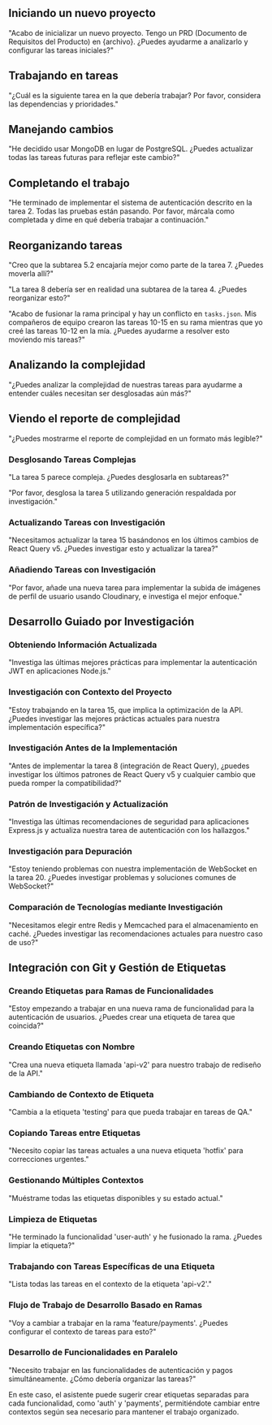 ## Iniciando un nuevo proyecto

"Acabo de inicializar un nuevo proyecto. Tengo un PRD (Documento de Requisitos del Producto) en {archivo}. ¿Puedes ayudarme a analizarlo y configurar las tareas iniciales?"

## Trabajando en tareas

"¿Cuál es la siguiente tarea en la que debería trabajar? Por favor, considera las dependencias y prioridades."

## Manejando cambios

"He decidido usar MongoDB en lugar de PostgreSQL. ¿Puedes actualizar todas las tareas futuras para reflejar este cambio?"

## Completando el trabajo

"He terminado de implementar el sistema de autenticación descrito en la tarea 2. Todas las pruebas están pasando. Por favor, márcala como completada y dime en qué debería trabajar a continuación."

## Reorganizando tareas

"Creo que la subtarea 5.2 encajaría mejor como parte de la tarea 7. ¿Puedes moverla allí?"

"La tarea 8 debería ser en realidad una subtarea de la tarea 4. ¿Puedes reorganizar esto?"

"Acabo de fusionar la rama principal y hay un conflicto en `tasks.json`. Mis compañeros de equipo crearon las tareas 10-15 en su rama mientras que yo creé las tareas 10-12 en la mía. ¿Puedes ayudarme a resolver esto moviendo mis tareas?"

## Analizando la complejidad

"¿Puedes analizar la complejidad de nuestras tareas para ayudarme a entender cuáles necesitan ser desglosadas aún más?"

## Viendo el reporte de complejidad

"¿Puedes mostrarme el reporte de complejidad en un formato más legible?"

### Desglosando Tareas Complejas

"La tarea 5 parece compleja. ¿Puedes desglosarla en subtareas?"

"Por favor, desglosa la tarea 5 utilizando generación respaldada por investigación."

### Actualizando Tareas con Investigación

"Necesitamos actualizar la tarea 15 basándonos en los últimos cambios de React Query v5. ¿Puedes investigar esto y actualizar la tarea?"

### Añadiendo Tareas con Investigación

"Por favor, añade una nueva tarea para implementar la subida de imágenes de perfil de usuario usando Cloudinary, e investiga el mejor enfoque."

## Desarrollo Guiado por Investigación

### Obteniendo Información Actualizada

"Investiga las últimas mejores prácticas para implementar la autenticación JWT en aplicaciones Node.js."

### Investigación con Contexto del Proyecto

"Estoy trabajando en la tarea 15, que implica la optimización de la API. ¿Puedes investigar las mejores prácticas actuales para nuestra implementación específica?"

### Investigación Antes de la Implementación

"Antes de implementar la tarea 8 (integración de React Query), ¿puedes investigar los últimos patrones de React Query v5 y cualquier cambio que pueda romper la compatibilidad?"

### Patrón de Investigación y Actualización

"Investiga las últimas recomendaciones de seguridad para aplicaciones Express.js y actualiza nuestra tarea de autenticación con los hallazgos."

### Investigación para Depuración

"Estoy teniendo problemas con nuestra implementación de WebSocket en la tarea 20. ¿Puedes investigar problemas y soluciones comunes de WebSocket?"

### Comparación de Tecnologías mediante Investigación

"Necesitamos elegir entre Redis y Memcached para el almacenamiento en caché. ¿Puedes investigar las recomendaciones actuales para nuestro caso de uso?"

## Integración con Git y Gestión de Etiquetas

### Creando Etiquetas para Ramas de Funcionalidades

"Estoy empezando a trabajar en una nueva rama de funcionalidad para la autenticación de usuarios. ¿Puedes crear una etiqueta de tarea que coincida?"

### Creando Etiquetas con Nombre

"Crea una nueva etiqueta llamada 'api-v2' para nuestro trabajo de rediseño de la API."

### Cambiando de Contexto de Etiqueta

"Cambia a la etiqueta 'testing' para que pueda trabajar en tareas de QA."

### Copiando Tareas entre Etiquetas

"Necesito copiar las tareas actuales a una nueva etiqueta 'hotfix' para correcciones urgentes."

### Gestionando Múltiples Contextos

"Muéstrame todas las etiquetas disponibles y su estado actual."

### Limpieza de Etiquetas

"He terminado la funcionalidad 'user-auth' y he fusionado la rama. ¿Puedes limpiar la etiqueta?"

### Trabajando con Tareas Específicas de una Etiqueta

"Lista todas las tareas en el contexto de la etiqueta 'api-v2'."

### Flujo de Trabajo de Desarrollo Basado en Ramas

"Voy a cambiar a trabajar en la rama 'feature/payments'. ¿Puedes configurar el contexto de tareas para esto?"

### Desarrollo de Funcionalidades en Paralelo

"Necesito trabajar en las funcionalidades de autenticación y pagos simultáneamente. ¿Cómo debería organizar las tareas?"

En este caso, el asistente puede sugerir crear etiquetas separadas para cada funcionalidad, como 'auth' y 'payments', permitiéndote cambiar entre contextos según sea necesario para mantener el trabajo organizado.